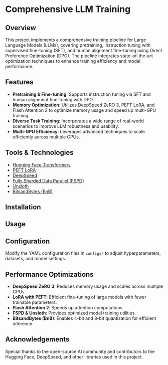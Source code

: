 # Comprehensive LLM Training

## Overview
This project implements a comprehensive training pipeline for Large Language Models (LLMs), covering pretraining, instruction tuning with supervised fine-tuning (SFT), and human alignment fine-tuning using Direct Preference Optimization (DPO). The pipeline integrates state-of-the-art optimization techniques to enhance training efficiency and model performance.

## Features
- **Pretraining & Fine-tuning**: Supports instruction tuning via SFT and human alignment fine-tuning with DPO.
- **Memory Optimization**: Utilizes DeepSpeed ZeRO 3, PEFT LoRA, and Flash Attention 2 to optimize memory usage and speed up multi-GPU training.
- **Diverse Task Training**: Incorporates a wide range of real-world scenarios to improve LLM robustness and usability.
- **Multi-GPU Efficiency**: Leverages advanced techniques to scale efficiently across multiple GPUs.

## Tools & Technologies
- [Hugging Face Transformers](https://huggingface.co/docs/transformers/)
- [PEFT LoRA](https://huggingface.co/docs/peft)
- [DeepSpeed](https://www.deepspeed.ai/)
- [Fully Sharded Data Parallel (FSPD)](https://github.com/facebookresearch/Fairseq)
- [Unsloth](https://github.com/unslothai/unsloth)
- [BitsandBytes (BnB)](https://github.com/TimDettmers/bitsandbytes)

## Installation


## Usage


## Configuration
Modify the YAML configuration files in `configs/` to adjust hyperparameters, datasets, and model settings.

## Performance Optimizations
- **DeepSpeed ZeRO 3**: Reduces memory usage and scales across multiple GPUs.
- **LoRA with PEFT**: Efficient fine-tuning of large models with fewer trainable parameters.
- **Flash Attention 2**: Speeds up attention computations.
- **FSPD & Unsloth**: Provides optimized model training utilities.
- **BitsandBytes (BnB)**: Enables 4-bit and 8-bit quantization for efficient inference.

## Acknowledgements
Special thanks to the open-source AI community and contributors to the Hugging Face, DeepSpeed, and other libraries used in this project.


